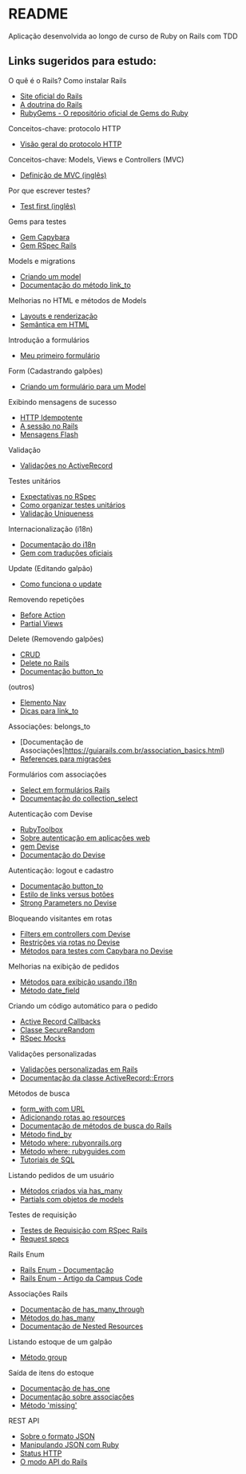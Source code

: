 # README

Aplicação desenvolvida ao longo de curso de Ruby on Rails com TDD

## Links sugeridos para estudo:

O quê é o Rails? Como instalar Rails
- [Site oficial do Rails](https://rubyonrails.org/)
- [A doutrina do Rails](https://rubyonrails.org/doctrine)
- [RubyGems - O repositório oficial de Gems do Ruby](https://rubygems.org/)

Conceitos-chave: protocolo HTTP
- [Visão geral do protocolo HTTP](https://developer.mozilla.org/pt-BR/docs/Web/HTTP/Overview)

Conceitos-chave: Models, Views e Controllers (MVC)
- [Definição de MVC (inglês)](https://developer.mozilla.org/en-US/docs/Glossary/MVC)

Por que escrever testes?
- [Test first (inglês)](http://www.extremeprogramming.org/rules/testfirst.html)

Gems para testes
- [Gem Capybara](https://github.com/teamcapybara/capybara)
- [Gem RSpec Rails](https://github.com/rspec/rspec-rails)

Models e migrations
- [Criando um model](https://guiarails.com.br/getting_started.html#mvc-e-voce-gerando-um-model)
- [Documentação do método link_to](https://api.rubyonrails.org/classes/ActionView/Helpers/UrlHelper.html#method-i-link_to)

Melhorias no HTML e métodos de Models
- [Layouts e renderização](https://guiarails.com.br/layouts_and_rendering.html)
- [Semântica em HTML](https://developer.mozilla.org/pt-BR/docs/Glossary/Semantics)

Introdução a formulários
- [Meu primeiro formulário](https://developer.mozilla.org/pt-BR/docs/Learn/Forms/Your_first_form)

Form (Cadastrando galpões)
- [Criando um formulário para um Model](https://guiarails.com.br/form_helpers.html#trabalhando-com-objetos-model)

Exibindo mensagens de sucesso
- [HTTP Idempotente](https://developer.mozilla.org/pt-BR/docs/Glossary/Idempotent)
- [A sessão no Rails](https://guiarails.com.br/action_controller_overview.html#sessao)
- [Mensagens Flash](https://guiarails.com.br/action_controller_overview.html#o-flash)

Validação
- [Validações no ActiveRecord](https://guiarails.com.br/active_record_validations.html)

Testes unitários
- [Expectativas no RSpec](https://github.com/rspec/rspec-expectations)
- [Como organizar testes unitários](https://www.betterspecs.org/#describe)
- [Validação Uniqueness](https://guides.rubyonrails.org/active_record_validations.html#uniqueness)

Internacionalização (i18n)
- [Documentação do i18n](https://guides.rubyonrails.org/i18n.html)
- [Gem com traduções oficiais](https://github.com/svenfuchs/rails-i18n)

Update (Editando galpão)
- [Como funciona o update](https://guiarails.com.br/active_record_basics.html#update)

Removendo repetições
- [Before Action](https://guides.rubyonrails.org/action_controller_overview.html#filters)
- [Partial Views](https://guides.rubyonrails.org/layouts_and_rendering.html#using-partials)

Delete (Removendo galpões)
- [CRUD](https://developer.mozilla.org/pt-BR/docs/Glossary/CRUD)
- [Delete no Rails](https://guides.rubyonrails.org/active_record_basics.html#delete)
- [Documentação button_to](https://api.rubyonrails.org/classes/ActionView/Helpers/UrlHelper.html#method-i-button_to)

(outros)
- [Elemento Nav](https://developer.mozilla.org/pt-BR/docs/Web/HTML/Element/nav)
- [Dicas para link_to](https://www.rubyguides.com/2019/05/rails-link_to-method/)

Associações: belongs_to
- [Documentação de Associações]https://guiarails.com.br/association_basics.html)
- [References para migrações](https://guides.rubyonrails.org/active_record_migrations.html#references)

Formulários com associações
- [Select em formulários Rails](https://guides.rubyonrails.org/form_helpers.html#making-select-boxes-with-ease)
- [Documentação do collection_select](https://api.rubyonrails.org/classes/ActionView/Helpers/FormOptionsHelper.html#method-i-collection_select)

Autenticação com Devise
- [RubyToolbox](https://www.ruby-toolbox.com/)
- [Sobre autenticação em aplicações web](https://github.com/heartcombo/devise)
- [gem Devise](https://github.com/heartcombo/devise)
- [Documentação do Devise](https://github.com/heartcombo/devise#getting-started)

Autenticação: logout e cadastro
- [Documentação button_to](https://api.rubyonrails.org/classes/ActionView/Helpers/UrlHelper.html#method-i-button_to)
- [Estilo de links versus botões](https://css-tricks.com/a-complete-guide-to-links-and-buttons/)
- [Strong Parameters no Devise](https://github.com/heartcombo/devise#strong-parameters)

Bloqueando visitantes em rotas
- [Filters em controllers com Devise](https://github.com/heartcombo/devise#controller-filters-and-helpers)
- [Restrições via rotas no Devise](https://github.com/heartcombo/devise/wiki/How-To:-Define-resource-actions-that-require-authentication-using-routes.rb)
- [Métodos para testes com Capybara no Devise](https://github.com/heartcombo/devise/wiki/How-To:-Test-with-Capybara)

Melhorias na exibição de pedidos
- [Métodos para exibição usando i18n](https://dev.to/risafj/the-basics-of-rails-i18n-translate-errors-models-and-attributes-84d#1)
- [Método date_field](https://edgeapi.rubyonrails.org/classes/ActionView/Helpers/FormHelper.html#method-i-date_field)

Criando um código automático para o pedido
- [Active Record Callbacks](https://guides.rubyonrails.org/active_record_callbacks.html)
- [Classe SecureRandom](https://ruby-doc.org/stdlib-2.7.0/libdoc/securerandom/rdoc/SecureRandom.html)
- [RSpec Mocks](https://github.com/rspec/rspec-mocks#method-stubs)

Validações personalizadas
- [Validações personalizadas em Rails](https://guides.rubyonrails.org/active_record_validations.html#performing-custom-validations)
- [Documentação da classe ActiveRecord::Errors](https://api.rubyonrails.org/classes/ActiveModel/Errors.html)

Métodos de busca
- [form_with com URL](https://guiarails.com.br/form_helpers.html#formulario-de-pesquisa-generica)
- [Adicionando rotas ao resources](https://guides.rubyonrails.org/routing.html#adding-more-restful-actions)
- [Documentação de métodos de busca do Rails](https://guiarails.com.br/active_record_querying.html#recuperando-objetos-do-banco-de-dados)
- [Método find_by](https://api.rubyonrails.org/v6.1.4/classes/ActiveRecord/FinderMethods.html#method-i-find_by)
- [Método where: rubyonrails.org](https://api.rubyonrails.org/v6.1.4/classes/ActiveRecord/QueryMethods.html#method-i-where)
- [Método where: rubyguides.com](https://www.rubyguides.com/2019/07/rails-where-method/)
- [Tutoriais de SQL](https://www.w3schools.com/sql/default.asp)

Listando pedidos de um usuário
- [Métodos criados via has_many](https://guiarails.com.br/association_basics.html#referencia-da-associacao-has-many)
- [Partials com objetos de models](https://guides.rubyonrails.org/layouts_and_rendering.html#rendering-collections)

Testes de requisição
- [Testes de Requisição com RSpec Rails](https://relishapp.com/rspec/rspec-rails/docs/request-specs/request-spec)
- [Request specs](https://rspec.info/features/6-0/rspec-rails/request-specs/request-spec/)

Rails Enum
- [Rails Enum - Documentação](https://api.rubyonrails.org/v5.1/classes/ActiveRecord/Enum.html)
- [Rails Enum - Artigo da Campus Code](https://www.campuscode.com.br/conteudos/ruby-on-rails-enum?_gl=1*1i9t5a7*_ga*OTA2MjM0Nzg3LjE2OTMzNDA5NDM.*_ga_BG1H65WPRG*MTcxNDA2ODE3MC4yOTkuMS4xNzE0MDY4MTcyLjAuMC4w)

Associações Rails
- [Documentação de has_many_through](https://guiarails.com.br/association_basics.html#a-associacao-has-many-through)
- [Métodos do has_many](https://guiarails.com.br/association_basics.html#metodos-adicionados-por-has-many)
- [Documentação de Nested Resources](https://guiarails.com.br/routing.html#nested-resources-recursos-aninhados)

Listando estoque de um galpão
- [Método group](https://guides.rubyonrails.org/active_record_querying.html#group)

Saída de itens do estoque
- [Documentação de has_one](https://guides.rubyonrails.org/association_basics.html#the-has-one-association)
- [Documentação sobre associações](https://api.rubyonrails.org/classes/ActiveRecord/Associations/ClassMethods.html)
- [Método 'missing'](https://api.rubyonrails.org/classes/ActiveRecord/QueryMethods/WhereChain.html#method-i-missing)

REST API
- [Sobre o formato JSON](https://developer.mozilla.org/pt-BR/docs/Web/JavaScript/Reference/Global_Objects/JSON)
- [Manipulando JSON com Ruby](https://ruby-doc.org/stdlib-3.0.0/libdoc/json/rdoc/JSON.html)
- [Status HTTP](https://developer.mozilla.org/pt-BR/docs/Web/HTTP/Status)
- [O modo API do Rails](https://guides.rubyonrails.org/api_app.html)